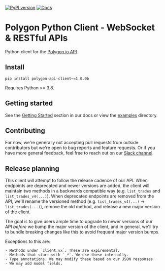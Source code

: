[![PyPI version](https://badge.fury.io/py/polygon-api-client.svg)](https://badge.fury.io/py/polygon-api-client)
[![Docs](https://readthedocs.org/projects/polygon-api-client/badge/?version=latest)](https://polygon-api-client.readthedocs.io/en/latest/)

# Polygon Python Client - WebSocket & RESTful APIs

Python client for the [Polygon.io API](https://polygon.io).

## Install

`pip install polygon-api-client~=1.0.0b`

Requires Python >= 3.8.

## Getting started
See the [Getting Started](https://polygon-api-client.readthedocs.io/en/latest/Getting-Started.html)
section in our docs or view the [examples](./examples) directory.

## Contributing

For now, we're generally not accepting pull requests from outside contributors
but we're open to bug reports and feature requests. Or if you have more general
feedback, feel free to reach out on
our [Slack channel](https://polygon.io/contact).

## Release planning
This client will attempt to follow the release cadence of our API.
When endpoints are deprecated and newer versions are added, the client will
maintain two methods in a backwards compatible way
(e.g. `list_trades` and `list_trades_v4(...)`).
When deprecated endpoints are removed from the API, we'll rename the versioned
method (e.g. `list_trades_v4(...)` -> `list_trades(...)`), remove the old method,
and release a new major version of the client.

The goal is to give users ample time to upgrade to newer versions of our API
_before_ we bump the major version of the client, and in general, we'll try to
bundle breaking changes like this to avoid frequent major version bumps.

Exceptions to this are:

	- Methods under `client.vx`. These are expiremental.
	- Methods that start with `_*`. We use these internally.
	- Type annotations. We may modify these based on our JSON responses.
	- We may add model fields.
